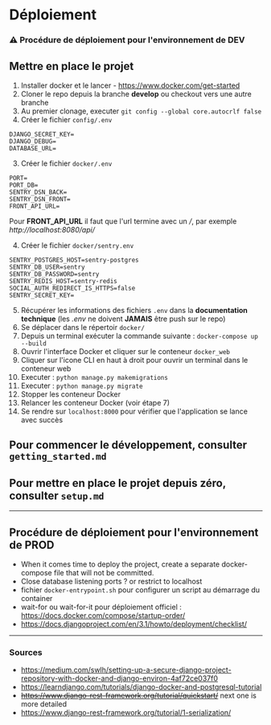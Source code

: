 # Déploiement
### :warning: Procédure de déploiement pour l'environnement de **DEV** 

## Mettre en place le projet
1. Installer docker et le lancer - https://www.docker.com/get-started
2. Cloner le repo depuis la branche **develop** ou checkout vers une autre branche
3. Au premier clonage, executer `git config --global core.autocrlf false`
4. Créer le fichier `config/.env`
```
DJANGO_SECRET_KEY=
DJANGO_DEBUG=
DATABASE_URL=
```
3. Créer le fichier `docker/.env`
```
PORT=
PORT_DB=
SENTRY_DSN_BACK=
SENTRY_DSN_FRONT=
FRONT_API_URL=
```
Pour **FRONT_API_URL** il faut que l'url termine avec un */*, par exemple *http://localhost:8080/api/*

4. Créer le fichier `docker/sentry.env`
```
SENTRY_POSTGRES_HOST=sentry-postgres
SENTRY_DB_USER=sentry
SENTRY_DB_PASSWORD=sentry
SENTRY_REDIS_HOST=sentry-redis
SOCIAL_AUTH_REDIRECT_IS_HTTPS=false
SENTRY_SECRET_KEY=
```
5. Récupérer les informations des fichiers `.env` dans la **documentation technique** (les *.env* ne doivent **JAMAIS** être push sur le repo)
6. Se déplacer dans le répertoir `docker/`
7. Depuis un terminal exécuter la commande suivante : `docker-compose up --build`
8. Ouvrir l'interface Docker et cliquer sur le conteneur `docker_web`
9. Cliquer sur l'icone CLI en haut à droit pour ouvrir un terminal dans le conteneur web
10. Executer : `python manage.py makemigrations`
11. Executer : `python manage.py migrate`
12. Stopper les conteneur Docker
13. Relancer les conteneur Docker (voir étape 7)
14. Se rendre sur `localhost:8000` pour vérifier que l'application se lance avec succès

## Pour commencer le développement, consulter `getting_started.md`
## Pour mettre en place le projet depuis zéro, consulter `setup.md`
___

## Procédure de déploiement pour l'environnement de **PROD**
* When it comes time to deploy the project, create a separate docker-compose file that will not be committed.
* Close database listening ports ? or restrict to localhost
* fichier `docker-entrypoint.sh` pour configurer un script au démarrage du container
* wait-for ou wait-for-it pour déploiement officiel : https://docs.docker.com/compose/startup-order/
* https://docs.djangoproject.com/en/3.1/howto/deployment/checklist/
___
### Sources
* https://medium.com/swlh/setting-up-a-secure-django-project-repository-with-docker-and-django-environ-4af72ce037f0
* https://learndjango.com/tutorials/django-docker-and-postgresql-tutorial
* ~~https://www.django-rest-framework.org/tutorial/quickstart/~~ next one is more detailed
* https://www.django-rest-framework.org/tutorial/1-serialization/
